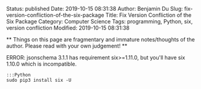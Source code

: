 Status: published
Date: 2019-10-15 08:31:38
Author: Benjamin Du
Slug: fix-version-confliction-of-the-six-package
Title: Fix Version Confliction of the Six Package
Category: Computer Science
Tags: programming, Python, six, version confliction
Modified: 2019-10-15 08:31:38

**
Things on this page are fragmentary and immature notes/thoughts of the author.
Please read with your own judgement!
**

ERROR: jsonschema 3.1.1 has requirement six>=1.11.0, but you'll have six 1.10.0 which is incompatible.


    :::Python
    sudo pip3 install six -U




